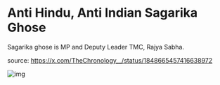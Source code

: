 # Anti Hindu, Anti Indian Sagarika Ghose
Sagarika ghose is MP and Deputy Leader TMC, Rajya Sabha.

source: https://x.com/TheChronology__/status/1848665457416638972

![img](./img/AntiHinduAndIndianSagarikaGhose.png)


